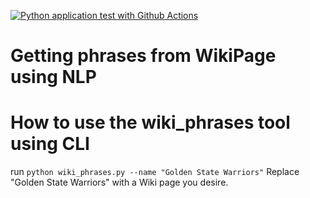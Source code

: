[![Python application test with Github Actions](https://github.com/ChinSekYi/NLP/actions/workflows/main.yml/badge.svg)](https://github.com/ChinSekYi/NLP/actions/workflows/main.yml)
# Getting phrases from WikiPage using NLP

# How to use the wiki_phrases tool using CLI
run `python wiki_phrases.py --name "Golden State Warriors"`
Replace "Golden State Warriors" with a Wiki page you desire.
